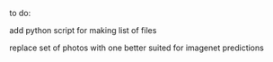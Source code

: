 to do: 

add python script for making list of files

replace set of photos with one better suited for imagenet predictions
